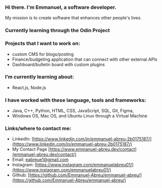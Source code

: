 ### Hi there. I'm Emmanuel, a software developer.
My mission is to create software that enhances other people's lives.

### Currently learning through the Odin Project

### Projects that I want to work on:
- custom CMS for blogs/posting
- Finance/budgeting application that can connect with other external APIs
- Dashboard/bulletin board with custom plugins

### I’m currently learning about:
- React.js, Node.js

### I have worked with these language, tools and frameworks:
- Java, C++, Python, HTML, CSS, JavaScript, SQL, Git, Figma, 
- Windows OS, Mac OS, and Ubuntu Linux through a Virtual Machine

### Links/where to contact me:
* LinkedIn: [https://www.linkedin.com/in/emmanuel-abreu-2b0175187/](https://www.linkedin.com/in/emmanuel-abreu-2b0175187/)
* My Contact Page [https://www.emmanuel-abreu.dev/contact](emmanuel-abreu.dev/contact/)
* Email: eabreue1@gmail.com
* Instagram: [https://www.instagram.com/emmanuelabreu01/](https://www.instagram.com/emmanuelabreu01/)
* Github: [https://github.com/Emmanuel-Abreu/emmanuel-abreu/](https://github.com/Emmanuel-Abreu/emmanuel-abreu/)

<!--
**Emmanuel-Abreu/emmanuel-abreu** is a ✨ _special_ ✨ repository because its `README.md` (this file) appears on your GitHub profile.

Here are some ideas to get you started:

- 🔭 I’m currently working on ...
- 🌱 I’m currently learning ...
- 👯 I’m looking to collaborate on ...
- 🤔 I’m looking for help with ...
- 💬 Ask me about ...
- 📫 How to reach me: ...
- 😄 Pronouns: ...
- ⚡ Fun fact: ...
-->
